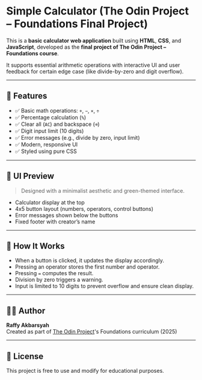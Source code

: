 #  Simple Calculator (The Odin Project – Foundations Final Project)

This is a **basic calculator web application** built using **HTML**, **CSS**, and **JavaScript**, developed as the **final project of The Odin Project – Foundations course**.

It supports essential arithmetic operations with interactive UI and user feedback for certain edge case (like divide-by-zero and digit overflow).

---

## 🚀 Features

- ✅ Basic math operations: `+`, `−`, `×`, `÷`
- ✅ Percentage calculation (`%`)
- ✅ Clear all (`AC`) and backspace (`⌫`)
- ✅ Digit input limit (10 digits)
- ✅ Error messages (e.g., divide by zero, input limit)
- ✅ Modern, responsive UI
- ✅ Styled using pure CSS

---

## 📸 UI Preview

> Designed with a minimalist aesthetic and green-themed interface.

- Calculator display at the top
- 4x5 button layout (numbers, operators, control buttons)
- Error messages shown below the buttons
- Fixed footer with creator’s name

---

## 🧠 How It Works

- When a button is clicked, it updates the display accordingly.
- Pressing an operator stores the first number and operator.
- Pressing `=` computes the result.
- Division by zero triggers a warning.
- Input is limited to 10 digits to prevent overflow and ensure clean display.

---

## 👨‍💻 Author

**Raffy Akbarsyah**  
Created as part of [The Odin Project](https://www.theodinproject.com/)'s Foundations curriculum (2025)

---

## 📜 License

This project is free to use and modify for educational purposes.
